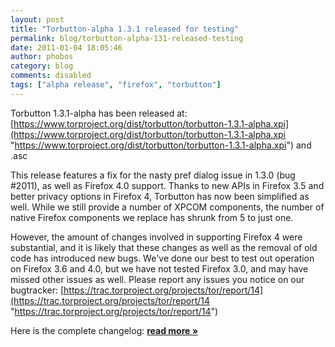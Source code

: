 ```yaml
---
layout: post
title: "Torbutton-alpha 1.3.1 released for testing"
permalink: blog/torbutton-alpha-131-released-testing
date: 2011-01-04 18:05:46
author: phobos
category: blog
comments: disabled
tags: ["alpha release", "firefox", "torbutton"]
---
```


Torbutton 1.3.1-alpha has been released at:  
 [https://www.torproject.org/dist/torbutton/torbutton-1.3.1-alpha.xpi](https://www.torproject.org/dist/torbutton/torbutton-1.3.1-alpha.xpi "https://www.torproject.org/dist/torbutton/torbutton-1.3.1-alpha.xpi") and .asc

This release features a fix for the nasty pref dialog issue in 1.3.0 (bug \#2011), as well as Firefox 4.0 support. Thanks to new APIs in Firefox 3.5 and better privacy options in Firefox 4, Torbutton has now been simplified as well. While we still provide a number of XPCOM components, the number of native Firefox components we replace has shrunk from 5 to just one.

However, the amount of changes involved in supporting Firefox 4 were substantial, and it is likely that these changes as well as the removal of old code has introduced new bugs. We've done our best to test out operation on Firefox 3.6 and 4.0, but we have not tested Firefox 3.0, and may have missed other issues as well. Please report any issues you notice on our bugtracker: [https://trac.torproject.org/projects/tor/report/14](https://trac.torproject.org/projects/tor/report/14 "https://trac.torproject.org/projects/tor/report/14")

Here is the complete changelog: [**read more »**](https://blog.torproject.org/blog/torbutton-alpha-131-released-testing)
